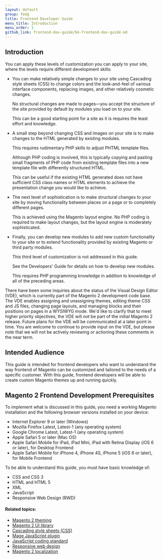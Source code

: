 ```yaml
---
layout: default
group: fedg
title: Frontend Developer Guide
menu_title: Introduction
menu_order: 1
github_link: frontend-dev-guide/bk-frontend-dev-guide.md
---
```


<h2 id="overview-introduction">Introduction</h2>

<p>You can apply these levels of customization you can apply to your site, where the levels require different development skills:</p>
<ul>
<li><p>You can make relatively simple changes to your site using Cascading style sheets (CSS) to change colors and the look-and-feel of various interface components, replacing images, and other relatively cosmetic changes.</p>
<p>No structural changes are made to pages&mdash;you accept the structure of the site provided by default by modules you load on to your site.</p>
<p>This can be a good starting point for a site as it is requires the least effort and knowledge.</p></li>
<li><p>A small step beyond changing CSS and images on your site is to make changes to the HTML generated by existing modules.</p>
<p>This requires rudimentary PHP skills to adjust PHTML template files.</p>
<p>Although PHP coding is involved, this is typically copying and pasting small fragments of PHP code from existing template files into a new template file with differently structured HTML.</p>
<p>This can be useful if the existing HTML generated does not have sufficient CSS class names or HTML elements to achieve the presentation change you would like to achieve.</p></li>
<li><p>The next level of sophistication is to make structural changes to your site by moving functionality between places on a page or to completely different pages.</p>
<p>This is achieved using the Magento layout engine.  No PHP coding is required to make layout changes, but the layout engine is moderately sophisticated.</p></li>
<li><p>Finally, you can develop new modules to add new custom functionality to your site or to extend functionality provided by existing Magento or third party modules.</p>
<p>This third level of customization is not addressed in this guide.</p>
<p>See the Developers' Guide for details on how to develop new modules.</p>
<p>This requires PHP programming knowledge in addition to knowledge of all of the preceding areas.</p></li>
</ul>

<div class="bs-callout bs-callout-info" id="info">
<p>There have been some inquiries about the status of the Visual Design Editor (VDE), which is currently part of the Magento 2 development code base. The VDE enables assigning and unassigning themes, editing theme CSS and JS files, changing page layouts, and managing blocks and their positions on pages in a WYSIWYG mode. We'd like to clarify that to meet higher priority objectives, the VDE will <em>not</em> be part of the initial Magento 2 release. Future plans for the VDE will be communicated at a later point in time. You are welcome to continue to provide input on the VDE, but please note that we will not be actively reviewing or actioning these comments in the near term.</p>
</div>

<h2 id="fedg-intended-audience">Intended Audience</h2>

This guide is intended for frontend developers who want to understand the way frontend of Magento can be customized and tailored to the needs of a specific customer. With this guide, frontend developers will be able to create custom Magento themes up and running quickly.

<h2 id="fedg-prereqs">Magento 2 Frontend Development Prerequisites</h2>

To implement what is discussed in this guide, you need a working Magento installation and the following browser versions installed on your device:

*	Internet Explorer 9 or later (Windows)
*	Mozilla Firefox Latest, Latest-1 (any operating system)
*	Google Chrome Latest, Latest-1 (any operating system)
*	Apple Safari 5 or later (Mac OS)
*	Apple Safari Mobile for iPad, iPad Mini, iPad with Retina Display (iOS 6 or later), for Desktop Frontend
*	Apple Safari Mobile for iPhone 4, iPhone 4S, iPhone 5 (iOS 6 or later), for Mobile Frontend

To be able to understand this guide, you must have basic knowledge of:

*	CSS and CSS 3
*	HTML and HTML 5
*	XML
*	JavaScript
*	Responsive Web Design (RWD)


#### Related topics:

*	<a href="{{ site.gdeurl }}frontend-dev-guide/layouts/theme-overview.html">Magento 2 theming</a>
*	<a href="{{ site.gdeurl }}frontend-dev-guide/css-topics/theme-ui-lib.html">Magento 2 UI library</a>
*	<a href="{{ site.gdeurl }}frontend-dev-guide/css-topics/css-overview.html">Cascading style sheets (CSS) </a>
*	<a href="{{ site.gdeurl }}frontend-dev-guide/javascript/js-mage-plugin.html">Mage JavaScript plugin</a>
*	<a href="{{ site.gdeurl }}frontend-dev-guide/javascript/js-coding-standards.html">JavaScript coding standard</a>
*	<a href="{{ site.gdeurl }}frontend-dev-guide/responsive-web-design/rwd_overview.html">Responsive web design</a>
*	<a href="{{ site.gdeurl }}frontend-dev-guide/localization/localization-overview.html">Magento 2 localization</a>

